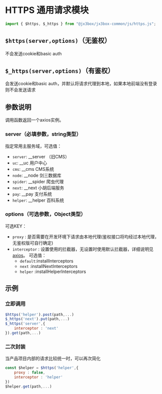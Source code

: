 # HTTPS 通用请求模块

```javascript
import { $https, $_https } from "@jx3box/jx3box-common/js/https.js";
```

## `$https(server,options)`（无鉴权）
不会发送cookie和basic auth

## `$_https(server,options)`（有鉴权）
会发送cookie和basic auth，并默认将请求代理到本地，如果本地前端没有登录则不会发送请求


## 参数说明
调用函数返回一个axios实例。  
### server（必填参数，string类型）
指定常用主服务域，可选值：
- `server`: __server （旧CMS）
- `uc`: __uc 用户中心
- `cms`: __cms CMS系统
- `node`: __node 剑三数据库
- `spider`: __spider 爬虫代理
- `next`: __next 小胡后端服务
- `pay`: __pay 支付系统
- `helper`: __helper 百科系统

### options（可选参数，Object类型）
可选KEY：
- `proxy` : 是否需要在开发环境下请求由本地代理(鉴权接口将均经过本地代理，无鉴权版可自行确定)
- `interceptor` : 设置使用的拦截器，无设置时使用默认拦截器，详细说明见[axios](./axios.md)。
    可选值：
    - `default`:installInterceptors
    - `next` :installNextInterceptors
    - `helper` :installHelperInterceptors


## 示例
### 立即调用
```javascript
$https('helper').post(path,...)
$_https('next').put(path,...)
$_https('server',{
    interceptor : 'next'
}).get(path,...)
```

### 二次封装
当产品项目内部的请求比较统一时，可以再次简化
```javascript
const $helper = $https('helper',{
    proxy : false,
    interceptor : 'helper'
})
$helper.get(path,...)
```